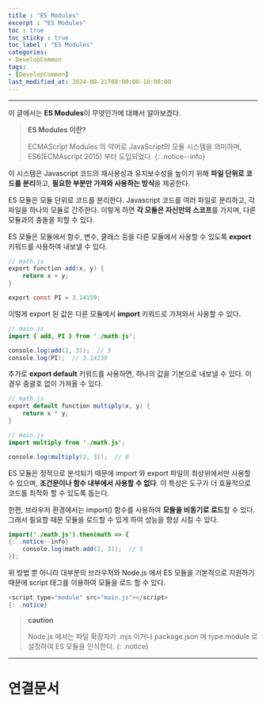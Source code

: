 ```yaml
---
title : "ES Modules"
excerpt : "ES Modules"
toc : true
toc_sticky : true
toc_label : "ES Modules"
categories:
- DevelopCommon
tags:
- [DevelopCommon]
last_modified_at: 2024-08-21T08:00:00-10:00:00
---
```

  
---
  
 이 글에서는 **ES Modules**이 무엇인가에 대해서 알아보겠다.

> **ES Modules 이란?**  
>
> ECMAScript Modules 의 약어로 JavaScript의 모듈 시스템을 의미하며, ES6(ECMAscript 2015) 부터 도입되었다. 
{: .notice--info}  

 이 시스템은 Javascript 코드의 재사용성과 유지보수성을 높이기 위해 **파일 단위로 코드를 분리**하고, **필요한 부분만 가져와 사용하는 방식**을 제공한다.

 ES 모듈은 모듈 단위로 코드를 분리한다. Javascript 코드를 여러 파일로 분리하고, 각 파일을 하나의 모듈로 간주한다. 이렇게 하면 **각 모듈은 자신만의 스코프**를 가지며, 다른 모듈과의 충돌을 피할 수 있다. 

 ES 모듈은 모듈에서 함수, 변수, 클래스 등을  다른 모듈에서 사용할 수 있도록 **export** 키워드를 사용하여 내보낼 수 있다. 
  
```java
// math.js
export function add(x, y) {
    return x + y;
}

export const PI = 3.14159;
```

 이렇게 export 된 값은 다른 모듈에서 **import** 키워드로 가져와서 사용할 수 있다.
  
```java
// main.js
import { add, PI } from './math.js';

console.log(add(2, 3));  // 5
console.log(PI);  // 3.14159
```

 추가로 **export default** 키워드를 사용하면, 하나의 값을 기본으로 내보낼 수 있다. 이 경우 중괄호 없이 가져올 수 있다.
  
```java
// math.js
export default function multiply(x, y) {
    return x * y;
}

// main.js
import multiply from './math.js';

console.log(multiply(2, 3));  // 6
```

 ES 모듈은 정적으로 분석되기 때문에 import 와 export 파일의 최상위에서만 사용할 수 있으며, **조건문이나 함수 내부에서 사용할 수 없다**. 이 특성은 도구가 더 효율적으로 코드를 최적화 할 수 있도록 돕는다.

 한편, 브라우저 환경에서는 import() 함수를 사용하여 **모듈을 비동기로 로드**할 수 있다. 그래서 필요할 때문 모듈을 로드할 수 있게 하여 성능을 향상 시킬 수 있다.
  
```java
import('./math.js').then(math => { 
{: .notice--info}  
    console.log(math.add(2, 3));  // 5
});
```

 위 방법 뿐 아니라 대부분의 브라우저와 Node.js 에서 ES 모듈을 기본적으로 지원하기 때문에 script 태그를 이용하여 모듈을 로드 할 수 있다.
  
```java
<script type="module" src="main.js"></script> 
{: .notice}  
```

> **caution**
>
> Node.js 에서는 파일 확장자가 .mjs 이거나 package.json 에 type:module 로 설정하여 ES 모듈을 인식한다. 
{: .notice}  

---
  
# 연결문서
